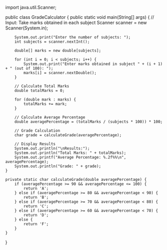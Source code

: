import java.util.Scanner;

public class GradeCalculator {
    public static void main(String[] args) {
        // Input: Take marks obtained in each subject
        Scanner scanner = new Scanner(System.in);

        System.out.print("Enter the number of subjects: ");
        int subjects = scanner.nextInt();

        double[] marks = new double[subjects];

        for (int i = 0; i < subjects; i++) {
            System.out.print("Enter marks obtained in subject " + (i + 1) + " (out of 100): ");
            marks[i] = scanner.nextDouble();
        }

        // Calculate Total Marks
        double totalMarks = 0;

        for (double mark : marks) {
            totalMarks += mark;
        }

        // Calculate Average Percentage
        double averagePercentage = (totalMarks / (subjects * 100)) * 100;

        // Grade Calculation
        char grade = calculateGrade(averagePercentage);

        // Display Results
        System.out.println("\nResults:");
        System.out.println("Total Marks: " + totalMarks);
        System.out.printf("Average Percentage: %.2f%%\n", averagePercentage);
        System.out.println("Grade: " + grade);
    }

    private static char calculateGrade(double averagePercentage) {
        if (averagePercentage >= 90 && averagePercentage <= 100) {
            return 'A';
        } else if (averagePercentage >= 80 && averagePercentage < 90) {
            return 'B';
        } else if (averagePercentage >= 70 && averagePercentage < 80) {
            return 'C';
        } else if (averagePercentage >= 60 && averagePercentage < 70) {
            return 'D';
        } else {
            return 'F';
        }
    }
}
